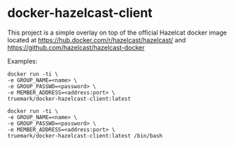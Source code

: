 # docker-hazelcast-client

This project is a simple overlay on top of the official Hazelcat docker image located at
https://hub.docker.com/r/hazelcast/hazelcast/ and https://github.com/hazelcast/hazelcast-docker


Examples:

~~~~
docker run -ti \
-e GROUP_NAME=<name> \
-e GROUP_PASSWD=<password> \
-e MEMBER_ADDRESS=<address:port> \
truemark/docker-hazelcast-client:latest
~~~~

~~~~
docker run -ti \
-e GROUP_NAME=<name> \
-e GROUP_PASSWD=<password> \
-e MEMBER_ADDRESS=<address:port> \
truemark/docker-hazelcast-client:latest /bin/bash
~~~~

